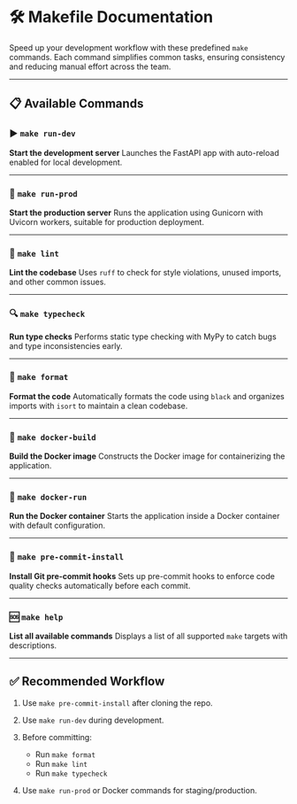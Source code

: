 # 🛠️ Makefile Documentation

Speed up your development workflow with these predefined `make` commands. Each command simplifies common tasks, ensuring consistency and reducing manual effort across the team.

---

## 📋 Available Commands

### ▶️ `make run-dev`

**Start the development server**
Launches the FastAPI app with auto-reload enabled for local development.

---

### 🚀 `make run-prod`

**Start the production server**
Runs the application using Gunicorn with Uvicorn workers, suitable for production deployment.

---

### 🧹 `make lint`

**Lint the codebase**
Uses `ruff` to check for style violations, unused imports, and other common issues.

---

### 🔍 `make typecheck`

**Run type checks**
Performs static type checking with MyPy to catch bugs and type inconsistencies early.

---

### 🧼 `make format`

**Format the code**
Automatically formats the code using `black` and organizes imports with `isort` to maintain a clean codebase.

---

### 🐳 `make docker-build`

**Build the Docker image**
Constructs the Docker image for containerizing the application.

---

### 🐳 `make docker-run`

**Run the Docker container**
Starts the application inside a Docker container with default configuration.

---

### 🧩 `make pre-commit-install`

**Install Git pre-commit hooks**
Sets up pre-commit hooks to enforce code quality checks automatically before each commit.

---

### 🆘 `make help`

**List all available commands**
Displays a list of all supported `make` targets with descriptions.

---

## ✅ Recommended Workflow

1. Use `make pre-commit-install` after cloning the repo.
2. Use `make run-dev` during development.
3. Before committing:

   * Run `make format`
   * Run `make lint`
   * Run `make typecheck`
4. Use `make run-prod` or Docker commands for staging/production.

